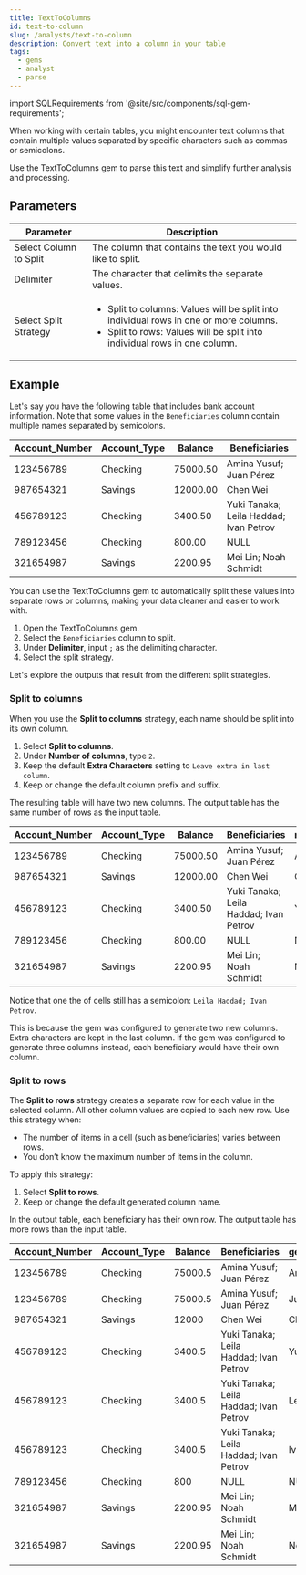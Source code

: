 ```yaml
---
title: TextToColumns
id: text-to-column
slug: /analysts/text-to-column
description: Convert text into a column in your table
tags:
  - gems
  - analyst
  - parse
---
```


import SQLRequirements from '@site/src/components/sql-gem-requirements';

<SQLRequirements
  execution_engine="SQL Warehouse"
  sql_package_name="ProphecyDatabricksSqlBasics"
  sql_package_version="0.0.4+"
/>

When working with certain tables, you might encounter text columns that contain multiple values separated by specific characters such as commas or semicolons.

Use the TextToColumns gem to parse this text and simplify further analysis and processing.

## Parameters

| Parameter              | Description                                                                                                                                                                                              |
| ---------------------- | -------------------------------------------------------------------------------------------------------------------------------------------------------------------------------------------------------- |
| Select Column to Split | The column that contains the text you would like to split.                                                                                                                                               |
| Delimiter              | The character that delimits the separate values.                                                                                                                                                         |
| Select Split Strategy  | <ul class="table-list"><li>Split to columns: Values will be split into individual rows in one or more columns.</li><li>Split to rows: Values will be split into individual rows in one column.</li></ul> |

## Example

Let's say you have the following table that includes bank account information. Note that some values in the `Beneficiaries` column contain multiple names separated by semicolons.

<div class="table-example">

| Account_Number | Account_Type | Balance  | Beneficiaries                          |
| -------------- | ------------ | -------- | -------------------------------------- |
| 123456789      | Checking     | 75000.50 | Amina Yusuf; Juan Pérez                |
| 987654321      | Savings      | 12000.00 | Chen Wei                               |
| 456789123      | Checking     | 3400.50  | Yuki Tanaka; Leila Haddad; Ivan Petrov |
| 789123456      | Checking     | 800.00   | NULL                                   |
| 321654987      | Savings      | 2200.95  | Mei Lin; Noah Schmidt                  |

</div>

You can use the TextToColumns gem to automatically split these values into separate rows or columns, making your data cleaner and easier to work with.

1. Open the TextToColumns gem.
1. Select the `Beneficiaries` column to split.
1. Under **Delimiter**, input `;` as the delimiting character.
1. Select the split strategy.

Let's explore the outputs that result from the different split strategies.

### Split to columns

When you use the **Split to columns** strategy, each name should be split into its own column.

1. Select **Split to columns**.
1. Under **Number of columns**, type `2`.
1. Keep the default **Extra Characters** setting to `Leave extra in last column`.
1. Keep or change the default column prefix and suffix.

The resulting table will have two new columns. The output table has the same number of rows as the input table.

<div class="table-example">

| Account_Number | Account_Type | Balance  | Beneficiaries                          | root_1_generated | root_2_generated          |
| -------------- | ------------ | -------- | -------------------------------------- | ---------------- | ------------------------- |
| 123456789      | Checking     | 75000.50 | Amina Yusuf; Juan Pérez                | Amina Yusuf      | Juan Pérez                |
| 987654321      | Savings      | 12000.00 | Chen Wei                               | Chen Wei         | NULL                      |
| 456789123      | Checking     | 3400.50  | Yuki Tanaka; Leila Haddad; Ivan Petrov | Yuki Tanaka      | Leila Haddad; Ivan Petrov |
| 789123456      | Checking     | 800.00   | NULL                                   | NULL             | NULL                      |
| 321654987      | Savings      | 2200.95  | Mei Lin; Noah Schmidt                  | Mei Lin          | Noah Schmidt              |

</div>

Notice that one the of cells still has a semicolon: `Leila Haddad; Ivan Petrov`.

This is because the gem was configured to generate two new columns. Extra characters are kept in the last column. If the gem was configured to generate three columns instead, each beneficiary would have their own column.

### Split to rows

The **Split to rows** strategy creates a separate row for each value in the selected column. All other column values are copied to each new row. Use this strategy when:

- The number of items in a cell (such as beneficiaries) varies between rows.
- You don’t know the maximum number of items in the column.

To apply this strategy:

1. Select **Split to rows**.
1. Keep or change the default generated column name.

In the output table, each beneficiary has their own row. The output table has more rows than the input table.

<div class="table-example">

| Account_Number | Account_Type | Balance | Beneficiaries                          | generated_column |
| -------------- | ------------ | ------- | -------------------------------------- | ---------------- |
| 123456789      | Checking     | 75000.5 | Amina Yusuf; Juan Pérez                | Amina Yusuf      |
| 123456789      | Checking     | 75000.5 | Amina Yusuf; Juan Pérez                | Juan Pérez       |
| 987654321      | Savings      | 12000   | Chen Wei                               | Chen Wei         |
| 456789123      | Checking     | 3400.5  | Yuki Tanaka; Leila Haddad; Ivan Petrov | Yuki Tanaka      |
| 456789123      | Checking     | 3400.5  | Yuki Tanaka; Leila Haddad; Ivan Petrov | Leila Haddad     |
| 456789123      | Checking     | 3400.5  | Yuki Tanaka; Leila Haddad; Ivan Petrov | Ivan Petrov      |
| 789123456      | Checking     | 800     | NULL                                   | NULL             |
| 321654987      | Savings      | 2200.95 | Mei Lin; Noah Schmidt                  | Mei Lin          |
| 321654987      | Savings      | 2200.95 | Mei Lin; Noah Schmidt                  | Noah Schmidt     |

</div>
